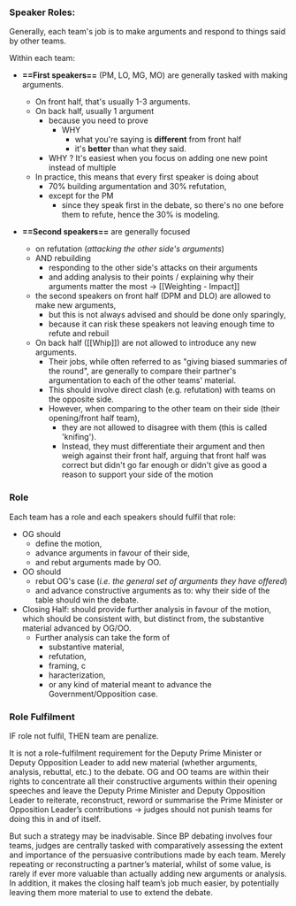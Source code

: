 ### Speaker Roles:
Generally, each team's job is to make arguments and respond to things said by other teams.

Within each team: 
 - **==First speakers==** (PM, LO, MG, MO) are generally tasked with making arguments. 
	 - On front half, that's usually 1-3 arguments.
	 - On back half, usually 1 argument 
		 - because you need to prove 
			 - WHY 
				 - what you're saying is **different** from front half 
				 - it's **better** than what they said. 
		-  WHY ? It's easiest when you focus on adding one new point instead of multiple
	- In practice, this means that every first speaker is doing about
		- 70% building argumentation and 30% refutation, 
		- except for the PM 
			- since they speak first in the debate, so there's no one before them to refute, hence the 30% is modeling.

- **==Second speakers==** are generally focused 
	- on refutation (*attacking the other side's arguments*)
	- AND rebuilding 
		- responding to the other side's attacks on their arguments 
		- and adding analysis to their points / explaining why their arguments matter the most -> [[Weighting - Impact]]
	- the second speakers on front half (DPM and DLO) are allowed to make new arguments,
		- but this is not always advised and should be done only sparingly, 
		- because it can risk these speakers not leaving enough time to refute and rebuil
	- On back half ([[Whip]]) are not allowed to introduce any new arguments. 
		- Their jobs, while often referred to as "giving biased summaries of the round", are generally to compare their partner's argumentation to each of the other teams' material. 
		- This should involve direct clash (e.g. refutation) with teams on the opposite side. 
		- However, when comparing to the other team on their side (their opening/front half team),
			- they are not allowed to disagree with them (this is called 'knifing'). 
			- Instead, they must differentiate their argument and then weigh against their front half, arguing that front half was correct but didn't go far enough or didn't give as good a reason to support your side of the motion

### Role
Each team has a role and each speakers should fulfil that role:
- OG should
	- define the motion,
	- advance arguments in favour of their side, 
	- and rebut arguments made by OO.
- OO should 
	- rebut OG's case (*i.e. the general set of arguments they have offered*)
	- and advance constructive arguments as to: why their side of the table should win the debate.
- Closing Half: should provide further analysis in favour of the motion, which should be consistent with, but distinct from, the substantive material advanced by OG/OO. 
	- Further analysis can take the form of 
		- substantive material,
		- refutation, 
		- framing, c
		- haracterization, 
		- or any kind of material meant to advance the Government/Opposition case.

### Role Fulfilment
IF role not fulfil, 
THEN team are penalize. 


It is not a role-fulfilment requirement for the Deputy Prime Minister or Deputy Opposition Leader to add new material (whether arguments, analysis, rebuttal, etc.) to the debate. OG and OO teams are within their rights to concentrate all their constructive arguments within their opening speeches and leave the Deputy Prime Minister and Deputy Opposition Leader to reiterate, reconstruct, reword or summarise the Prime Minister or Opposition Leader’s contributions 
-> judges should not punish teams for doing this in and of itself. 

But such a strategy may be inadvisable. Since BP debating involves four teams, judges are centrally tasked with comparatively assessing the extent and importance of the persuasive contributions made by each team. Merely repeating or reconstructing a partner’s material, whilst of some value, is rarely if ever more valuable than actually adding new arguments or analysis. In addition, it makes the closing half team’s job much easier, by potentially leaving them more material to use to extend the debate.

